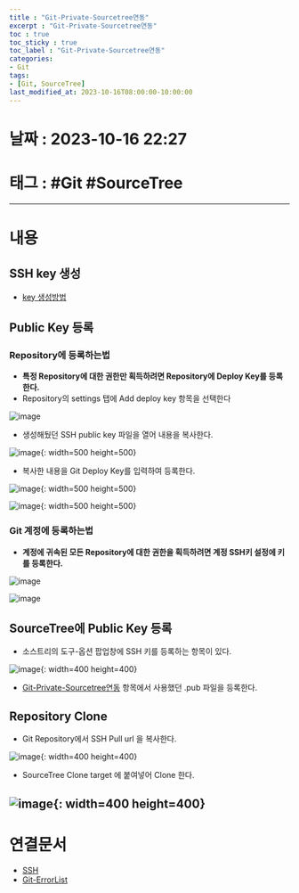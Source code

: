 ```yaml
---
title : "Git-Private-Sourcetree연동"
excerpt : "Git-Private-Sourcetree연동"
toc : true
toc_sticky : true
toc_label : "Git-Private-Sourcetree연동"
categories:
- Git
tags:
- [Git, SourceTree]
last_modified_at: 2023-10-16T08:00:00-10:00:00
---
```


# 날짜 : 2023-10-16 22:27

# 태그 : #Git #SourceTree 
---

# 내용

##  SSH key 생성
- [key 생성방법](../../통신/통신-SSH#git을-사용한--키-생성)

## Public Key 등록

### Repository에 등록하는법
- **특정 Repository에 대한 권한만 획득하려면 Repository에 Deploy Key를 등록한다.**
- Repository의 settings 탭에 Add deploy key 항목을 선택한다
  
![image](../../assets/images/GitRepositoryAddSSHKeyMenu.png)
- 생성해뒀던 SSH public key 파일을 열어 내용을 복사한다.
  
![image](../../assets/images/SSHKeyContent.png){: width=500 height=500}
- 복사한 내용을 Git Deploy Key를 입력하여 등록한다.
  
![image](../../assets/images/GitAddSSHKeyContent.png){: width=500 height=500}
  
![image](../../assets/images/GitSSHKeyAddResult.png){: width=500 height=500}

### Git 계정에 등록하는법
- **계정에 귀속된 모든 Repository에 대한 권한을 획득하려면 계정 SSH키 설정에 키를 등록한다.**
  
![image](../../assets/images/GitUserSetting.png)
  
![image](../../assets/images/GitUserAddSSHKey.png)

## SourceTree에 Public Key 등록
- 소스트리의 도구-옵션 팝업창에 SSH 키를 등록하는 항목이 있다.
  
![image](../../assets/images/SourceTreeAddSSH.png){: width=400 height=400}
- [Git-Private-Sourcetree연동]() 항목에서 사용했던 .pub 파일을 등록한다.

## Repository Clone
- Git Repository에서 SSH Pull url 을 복사한다.
  
![image](../../assets/images/GitSSHPullURL.png){: width=400 height=400}
- SourceTree Clone target 에 붙여넣어 Clone 한다.
  
![image](../../assets/images/SourceTreeClone.png){: width=400 height=400}
---

# 연결문서
- [SSH](../../통신/통신-SSH#git을-사용한--키-생성)
- [Git-ErrorList](../../git/git-Git-ErrorList#ssh-rsa)